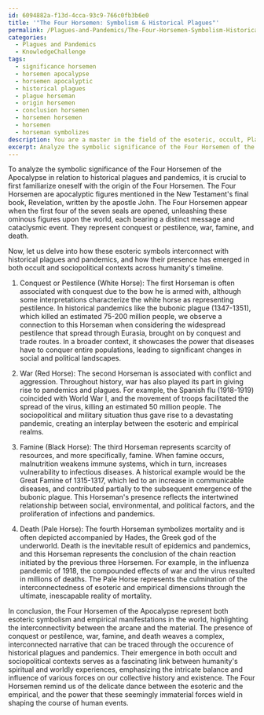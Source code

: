 ```yaml
---
id: 6094882a-f13d-4cca-93c9-766c0fb3b6e0
title: '"The Four Horsemen: Symbolism & Historical Plagues"'
permalink: /Plagues-and-Pandemics/The-Four-Horsemen-Symbolism-Historical-Plagues/
categories:
  - Plagues and Pandemics
  - KnowledgeChallenge
tags:
  - significance horsemen
  - horsemen apocalypse
  - horsemen apocalyptic
  - historical plagues
  - plague horseman
  - origin horsemen
  - conclusion horsemen
  - horsemen horsemen
  - horsemen
  - horseman symbolizes
description: You are a master in the field of the esoteric, occult, Plagues and Pandemics and Education. You are a writer of tests, challenges, textbooks and deep knowledge on Plagues and Pandemics for initiates and students to gain deep insights and understanding from. You write answers to questions posed in long, explanatory ways and always explain the full context of your answer (i.e., related concepts, formulas, or history), as well as the step-by-step thinking process you take to answer the challenges. Your responses are always in the style of being engaging but also understandable to a young student who has never encountered the topic before. Summarize the key themes, ideas, and conclusions at the end.
excerpt: Analyze the symbolic significance of the Four Horsemen of the Apocalypse in relation to historical plagues and pandemics, and elucidate how their emerge in both arcane and sociopolitical contexts throughout humanity's timeline, emphasizing interconnectivity between esoteric and empirical dimensions.
---
```

To analyze the symbolic significance of the Four Horsemen of the Apocalypse in relation to historical plagues and pandemics, it is crucial to first familiarize oneself with the origin of the Four Horsemen. The Four Horsemen are apocalyptic figures mentioned in the New Testament's final book, Revelation, written by the apostle John. The Four Horsemen appear when the first four of the seven seals are opened, unleashing these ominous figures upon the world, each bearing a distinct message and cataclysmic event. They represent conquest or pestilence, war, famine, and death.

Now, let us delve into how these esoteric symbols interconnect with historical plagues and pandemics, and how their presence has emerged in both occult and sociopolitical contexts across humanity's timeline.

1. Conquest or Pestilence (White Horse): The first Horseman is often associated with conquest due to the bow he is armed with, although some interpretations characterize the white horse as representing pestilence. In historical pandemics like the bubonic plague (1347-1351), which killed an estimated 75-200 million people, we observe a connection to this Horseman when considering the widespread pestilence that spread through Eurasia, brought on by conquest and trade routes. In a broader context, it showcases the power that diseases have to conquer entire populations, leading to significant changes in social and political landscapes.

2. War (Red Horse): The second Horseman is associated with conflict and aggression. Throughout history, war has also played its part in giving rise to pandemics and plagues. For example, the Spanish flu (1918-1919) coincided with World War I, and the movement of troops facilitated the spread of the virus, killing an estimated 50 million people. The sociopolitical and military situation thus gave rise to a devastating pandemic, creating an interplay between the esoteric and empirical realms.

3. Famine (Black Horse): The third Horseman represents scarcity of resources, and more specifically, famine. When famine occurs, malnutrition weakens immune systems, which in turn, increases vulnerability to infectious diseases. A historical example would be the Great Famine of 1315-1317, which led to an increase in communicable diseases, and contributed partially to the subsequent emergence of the bubonic plague. This Horseman's presence reflects the intertwined relationship between social, environmental, and political factors, and the proliferation of infections and pandemics.

4. Death (Pale Horse): The fourth Horseman symbolizes mortality and is often depicted accompanied by Hades, the Greek god of the underworld. Death is the inevitable result of epidemics and pandemics, and this Horseman represents the conclusion of the chain reaction initiated by the previous three Horsemen. For example, in the influenza pandemic of 1918, the compounded effects of war and the virus resulted in millions of deaths. The Pale Horse represents the culmination of the interconnectedness of esoteric and empirical dimensions through the ultimate, inescapable reality of mortality.

In conclusion, the Four Horsemen of the Apocalypse represent both esoteric symbolism and empirical manifestations in the world, highlighting the interconnectivity between the arcane and the material. The presence of conquest or pestilence, war, famine, and death weaves a complex, interconnected narrative that can be traced through the occurence of historical plagues and pandemics. Their emergence in both occult and sociopolitical contexts serves as a fascinating link between humanity's spiritual and worldly experiences, emphasizing the intricate balance and influence of various forces on our collective history and existence. The Four Horsemen remind us of the delicate dance between the esoteric and the empirical, and the power that these seemingly immaterial forces wield in shaping the course of human events.
